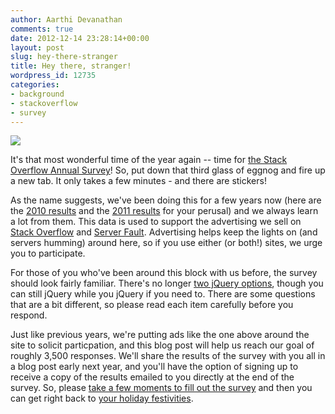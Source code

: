 ```yaml
---
author: Aarthi Devanathan
comments: true
date: 2012-12-14 23:28:14+00:00
layout: post
slug: hey-there-stranger
title: Hey there, stranger!
wordpress_id: 12735
categories:
- background
- stackoverflow
- survey
---
```


[![](http://static.adzerk.net/Advertisers/1efaea9356764cb6a86564960eba62bb.png)](https://www.surveymonkey.com/s/T59Q82L)





It's that most wonderful time of the year again -- time for [the Stack Overflow Annual Survey](https://www.surveymonkey.com/s/T59Q82L)! So, put down that third glass of eggnog and fire up a new tab. It only takes a few minutes - and there are stickers!


 


As the name suggests, we've been doing this for a few years now (here are the [2010 results](http://blog.stackoverflow.com/2011/01/survey-says/) and the [2011 results](http://blog.stackoverflow.com/2012/02/survey-results/) for your perusal) and we always learn a lot from them. This data is used to support the advertising we sell on [Stack Overflow](http://stackoverflow.com) and [Server Fault](http://serverfault.com). Advertising helps keep the lights on (and servers humming) around here, so if you use either (or both!) sites, we urge you to participate. 





For those of you who've been around this block with us before, the survey should look fairly familiar. There's no longer [two jQuery options](http://meta.stackoverflow.com/questions/158456/stack-overflow-annual-user-survey/158471#158471), though you can still jQuery while you jQuery if you need to. There are some questions that are a bit different, so please read each item carefully before you respond.





Just like previous years, we're putting ads like the one above around the site to solicit particpation, and this blog post will help us reach our goal of roughly 3,500 responses. We'll share the results of the survey with you all in a blog post early next year, and you'll have the option of signing up to receive a copy of the results emailed to you directly at the end of the survey. So, please [take a few moments to fill out the survey](https://www.surveymonkey.com/s/T59Q82L) and then you can get right back to [your holiday festivities](http://25.media.tumblr.com/tumblr_m04t4pkRg91rq9ex7o1_250.gif).

